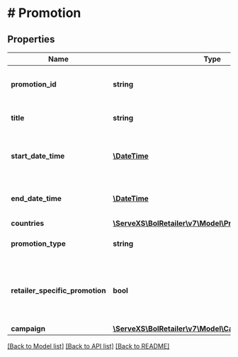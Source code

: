 # # Promotion

## Properties

Name | Type | Description | Notes
------------ | ------------- | ------------- | -------------
**promotion_id** | **string** | The identifier of the promotion. |
**title** | **string** | The title of the promotion. |
**start_date_time** | [**\DateTime**](\DateTime.md) | The starting date and time of the promotion. |
**end_date_time** | [**\DateTime**](\DateTime.md) | The ending date and time of the promotion. |
**countries** | [**\ServeXS\BolRetailer\v7\Model\PromotionCountryCode[]**](PromotionCountryCode.md) |  |
**promotion_type** | **string** | The type of the promotion. |
**retailer_specific_promotion** | **bool** | Indicates whether the promotion is retailer specific or open to the platform. | [optional]
**campaign** | [**\ServeXS\BolRetailer\v7\Model\Campaign**](Campaign.md) |  | [optional]

[[Back to Model list]](../../README.md#models) [[Back to API list]](../../README.md#endpoints) [[Back to README]](../../README.md)

